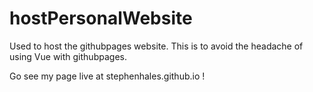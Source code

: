 # hostPersonalWebsite
Used to host the githubpages website. This is to avoid the headache of using Vue with githubpages. 

Go see my page live at stephenhales.github.io !
